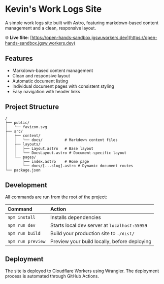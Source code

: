 # Kevin's Work Logs Site

A simple work logs site built with Astro, featuring markdown-based content management and a clean, responsive layout.

🌐 **Live Site**: [https://open-hands-sandbox.jgsw.workers.dev](https://open-hands-sandbox.jgsw.workers.dev)

## Features

- Markdown-based content management
- Clean and responsive layout
- Automatic document listing
- Individual document pages with consistent styling
- Easy navigation with header links

## Project Structure

```text
/
├── public/
│   └── favicon.svg
├── src/
│   ├── content/
│   │   └── docs/          # Markdown content files
│   ├── layouts/
│   │   ├── Layout.astro   # Base layout
│   │   └── DocsLayout.astro # Document-specific layout
│   └── pages/
│       ├── index.astro    # Home page
│       └── docs/[...slug].astro # Dynamic document routes
└── package.json
```

## Development

All commands are run from the root of the project:

| Command                   | Action                                           |
| :------------------------ | :----------------------------------------------- |
| `npm install`             | Installs dependencies                            |
| `npm run dev`             | Starts local dev server at `localhost:55959`     |
| `npm run build`           | Build your production site to `./dist/`          |
| `npm run preview`         | Preview your build locally, before deploying     |

## Deployment

The site is deployed to Cloudflare Workers using Wrangler. The deployment process is automated through GitHub Actions.
